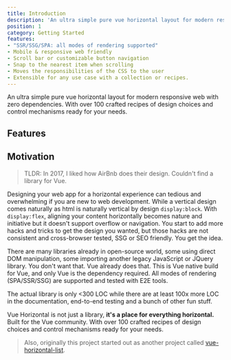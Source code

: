 ```yaml
---
title: Introduction
description: 'An ultra simple pure vue horizontal layout for modern responsive web with zero dependencies.'
position: 1
category: Getting Started
features:
- "SSR/SSG/SPA: all modes of rendering supported"
- Mobile & responsive web friendly
- Scroll bar or customizable button navigation
- Snap to the nearest item when scrolling
- Moves the responsibilities of the CSS to the user
- Extensible for any use case with a collection or recipes.
---
```


<alert type="info">

An ultra simple pure vue horizontal layout for modern responsive web with zero dependencies.
With over 100 crafted recipes of design choices and control mechanisms ready for your needs. 

</alert>

## Features

<list :items="features"></list>

## Motivation

> TLDR: In 2017, I liked how AirBnb does their design. Couldn't find a library for Vue.  

Designing your web app for a horizontal experience can tedious and overwhelming if you are new to web development.
While a vertical design comes naturally as html is naturally vertical by design `display:block`.
With `display:flex`, aligning your content horizontally becomes nature and initiative but it doesn't support overflow or 
navigation. You start to add more hacks and tricks to get the design you wanted, but those hacks are not consistent and 
cross-browser tested, SSG or SEO friendly. You get the idea.

There are many libraries already in open-source world, some using direct DOM manipulation, some importing another legacy
JavaScript or JQuery library. You don't want that. Vue already does that. This is Vue native build for Vue, and only Vue
is the dependency required. All modes of rendering (SPA/SSR/SSG) are supported and tested with E2E tools.

The actual library is only <300 LOC while there are at least 100x more LOC in the documentation, end-to-end testing and 
a bunch of other fun stuff.

Vue Horizontal is not just a library, **it's a place for everything horizontal.**
Built for the Vue community.
With over 100 crafted recipes of design choices and control mechanisms ready for your needs.


> Also, originally this project started out as another project
> called [vue-horizontal-list](https://github.com/fuxingloh/vue-horizontal-list).
